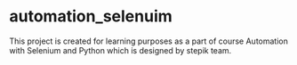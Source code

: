 # automation_selenuim
This project is created for learning purposes as a part of course Automation with Selenium and Python which is designed by stepik team.
